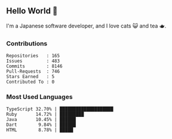 ## Hello World 👋

I'm a Japanese software developer, and I love cats 😺 and tea 🫖.

### Contributions

    Repositories   : 165
    Issues         : 483
    Commits        : 8146
    Pull-Requests  : 746
    Stars Earned   : 5
    Contributed To : 0

### Most Used Languages

    TypeScript 32.70% | ████████████████████
    Ruby       14.72% | █████████
    Java       10.45% | ██████
    Dart        9.84% | ██████
    HTML        8.78% | █████
